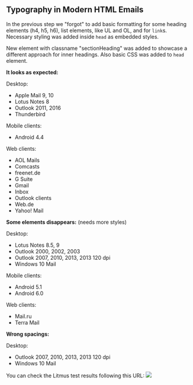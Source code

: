 ## Typography in Modern HTML Emails

In the previous step we "forgot" to add basic formatting for some heading elements (h4, h5, h6), list elements, like UL and OL, and for `link`s. Necessary styling was added inside `head` as embedded styles.

New element with classname "sectionHeading" was added to showcase a different approach for inner headings. Also basic CSS was added to `head` element.

**It looks as expected:**

Desktop:
- Apple Mail 9, 10
- Lotus Notes 8
- Outlook 2011, 2016
- Thunderbird

Mobile clients:
- Android 4.4

Web clients:
- AOL Mails
- Comcasts
- freenet.de
- G Suite
- Gmail
- Inbox
- Outlook clients
- Web.de
- Yahoo! Mail


**Some elements disappears:**
(needs more styles)

Desktop:
- Lotus Notes 8.5, 9
- Outlook 2000, 2002, 2003
- Outlook 2007, 2010, 2013, 2013 120 dpi
- Windows 10 Mail

Mobile clients:
- Android 5.1
- Android 6.0

Web clients:
- Mail.ru
- Terra Mail


**Wrong spacings:**

Desktop:
- Outlook 2007, 2010, 2013, 2013 120 dpi
- Windows 10 Mail


You can check the Litmus test results following this URL:
![](https://litmus.com/checklist/emails/public/0515ac5)